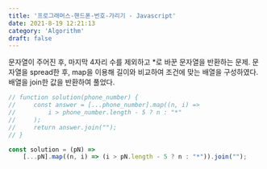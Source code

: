 ```yaml
---
title: '프로그래머스-핸드폰-번호-가리기 - Javascript'
date: 2021-8-19 12:21:13
category: 'Algorithm'
draft: false
---
```

문자열이 주어진 후, 마지막 4자리 수를 제외하고 \*로 바꾼 문자열을 반환하는 문제. 문자열을 spread한 후, map을 이용해 길이와 비교하여 조건에 맞는 배열을 구성하였다. 배열을 join한 값을 반환하여 풀었다.
```javascript
// function solution(phone_number) {
//     const answer = [...phone_number].map((n, i) =>
//         i > phone_number.length - 5 ? n : "*"
//     );
//     return answer.join("");
// }

const solution = (pN) =>
    [...pN].map((n, i) => (i > pN.length - 5 ? n : "*")).join("");
```